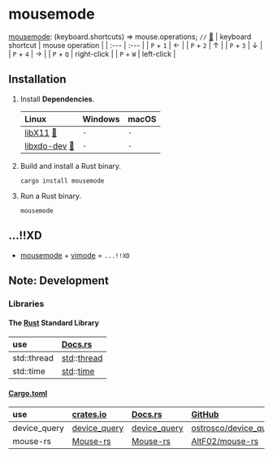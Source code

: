 # mousemode
[mousemode](https://crates.io/crates/mousemode): (keyboard.shortcuts) => mouse.operations; `//` [🦀](https://www.rust-lang.org/)
| keyboard shortcut | mouse operation |
| :--- | :--- |
| `P` + `1` | ← |
| `P` + `2` | ↑ |
| `P` + `3` | ↓ |
| `P` + `4` | → |
| `P` + `Q` | right-click |
| `P` + `W` | left-click |

## Installation
1. Install **Dependencies**.

    | Linux | Windows | macOS |
    | :--- | :--- | :--- |
    | [libX11](https://gitlab.freedesktop.org/xorg/lib/libx11) [📝](https://github.com/ostrosco/device_query#dependencies) | `-` | `-` |
    | [libxdo-dev](https://github.com/jordansissel/xdotool) [📝](https://github.com/AltF02/mouse-rs#linux-disclaimer) | `-` | `-` |

2. Build and install a Rust binary.
    ```
    cargo install mousemode
    ```

3. Run a Rust binary.
    ```
    mousemode
    ```

## ...!!XD
* [mousemode](https://crates.io/crates/mousemode) + [vimode](https://ghsable.github.io/vimode/) = `...!!XD`

## Note: Development
### Libraries
#### The [Rust](https://github.com/rust-lang/rust) Standard Library
| use | [Docs.rs](https://docs.rs/) |
| :---  | :--- |
| std::thread | [std](https://doc.rust-lang.org/std/)::[thread](https://doc.rust-lang.org/std/thread/) |
| std::time | [std](https://doc.rust-lang.org/std/)::[time](https://doc.rust-lang.org/std/time/) |

#### [Cargo.toml](https://github.com/ghsable/mousemode/blob/main/Cargo.toml)
| use | [crates.io](https://crates.io/) | [Docs.rs](https://docs.rs/) | [GitHub](https://github.com/) |
| :---  | :--- | :--- | :--- |
| device\_query | [device\_query](https://crates.io/crates/device_query) | [device\_query](https://docs.rs/device_query/latest/device_query/) | [ostrosco/device\_query](https://github.com/ostrosco/device_query) |
| mouse-rs | [Mouse-rs](https://crates.io/crates/mouse-rs) | [Mouse-rs](https://docs.rs/mouse-rs/latest/mouse_rs/) | [AltF02/mouse-rs](https://github.com/AltF02/mouse-rs) |

